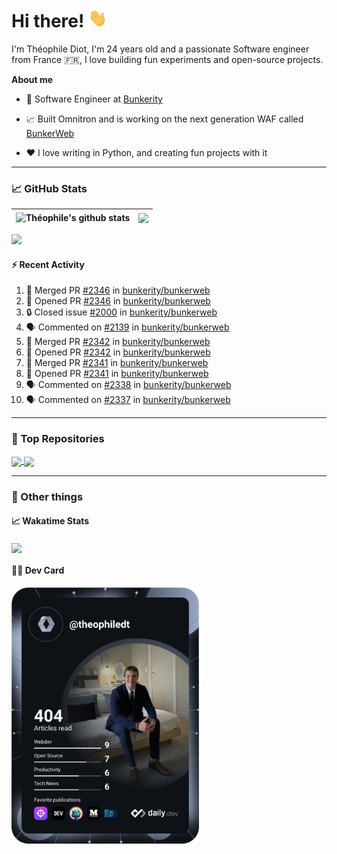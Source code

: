 # Hi there! <img src="./wave.gif" width="30px" height="30px" />

I'm Théophile Diot, I'm 24 years old and a passionate Software engineer from France 🇫🇷, I love building fun experiments and open-source projects.

**About me**

- 💼 Software Engineer at [Bunkerity](https://www.bunkerity.com/)

- 📈 Built Omnitron and is working on the next generation WAF called [BunkerWeb](https://www.bunkerweb.io)

- ❤️ I love writing in Python, and creating fun projects with it

---

### 📈 GitHub Stats

| <img align="center" src="https://github-readme-stats.vercel.app/api?username=TheophileDiot&show_icons=true&include_all_commits=true&theme=algolia&hide_border=true&rank_icon=github" alt="Théophile's github stats" /> | <img align="center" src="https://github-readme-stats.vercel.app/api/top-langs/?username=TheophileDiot&layout=compact&theme=algolia&hide_border=true" /> |
| ---------------------------------------------------------------------------------------------------------------------------------------------------------------------------------------------------------------------- | ------------------------------------------------------------------------------------------------------------------------------------------------------- |

![](https://github-readme-activity-graph.vercel.app/graph?username=TheophileDiot&theme=tokyo-night)

#### :zap: Recent Activity

<!--START_SECTION:activity-->
1. 🎉 Merged PR [#2346](https://github.com/bunkerity/bunkerweb/pull/2346) in [bunkerity/bunkerweb](https://github.com/bunkerity/bunkerweb)
2. 💪 Opened PR [#2346](https://github.com/bunkerity/bunkerweb/pull/2346) in [bunkerity/bunkerweb](https://github.com/bunkerity/bunkerweb)
3. 🔒 Closed issue [#2000](https://github.com/bunkerity/bunkerweb/issues/2000) in [bunkerity/bunkerweb](https://github.com/bunkerity/bunkerweb)
4. 🗣 Commented on [#2139](https://github.com/bunkerity/bunkerweb/issues/2139#issuecomment-2934186141) in [bunkerity/bunkerweb](https://github.com/bunkerity/bunkerweb)
5. 🎉 Merged PR [#2342](https://github.com/bunkerity/bunkerweb/pull/2342) in [bunkerity/bunkerweb](https://github.com/bunkerity/bunkerweb)
6. 💪 Opened PR [#2342](https://github.com/bunkerity/bunkerweb/pull/2342) in [bunkerity/bunkerweb](https://github.com/bunkerity/bunkerweb)
7. 🎉 Merged PR [#2341](https://github.com/bunkerity/bunkerweb/pull/2341) in [bunkerity/bunkerweb](https://github.com/bunkerity/bunkerweb)
8. 💪 Opened PR [#2341](https://github.com/bunkerity/bunkerweb/pull/2341) in [bunkerity/bunkerweb](https://github.com/bunkerity/bunkerweb)
9. 🗣 Commented on [#2338](https://github.com/bunkerity/bunkerweb/issues/2338#issuecomment-2933902089) in [bunkerity/bunkerweb](https://github.com/bunkerity/bunkerweb)
10. 🗣 Commented on [#2337](https://github.com/bunkerity/bunkerweb/issues/2337#issuecomment-2933898415) in [bunkerity/bunkerweb](https://github.com/bunkerity/bunkerweb)
<!--END_SECTION:activity-->

---

### 🔧 Top Repositories

<a href="https://github.com/bunkerity/bunkerweb">
  <img align="center" src="https://github-readme-stats.vercel.app/api/pin/?username=Bunkerity&repo=bunkerweb&theme=algolia" />
</a>
<a href="https://github.com/TheophileDiot/Omnitron">
  <img align="center" src="https://github-readme-stats.vercel.app/api/pin/?username=TheophileDiot&repo=Omnitron&theme=algolia" />
</a>

---

### 🎉 Other things

#### 📈 Wakatime Stats

<a href="https://wakatime.com/@theophile_bunkerity">
  <img align="center" src="https://github-readme-stats.vercel.app/api/wakatime?username=3aa5ce41-c253-43d9-8441-a721e446a45f&layout=compact&theme=algolia" />
</a>

#### 👨‍💻 Dev Card

<a href="https://app.daily.dev/TheophileDt">
  <img src="./devcard.svg" width="300" alt="Théophile Diot's Dev Card"/>
</a>
